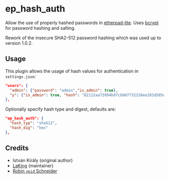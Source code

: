# ep_hash_auth

Allow the use of properly hashed passwords in [etherpad-lite]. Uses [bcrypt](https://www.npmjs.com/package/bcrypt) for password hashing and salting.

Rework of the insecure SHA2-512 password hashing which was used up to version 1.0.2.

## Usage

This plugin allows the usage of hash values for authentication in `settings.json`:

```JSON
"users": {
  "admin": {"password": "admin","is_admin": true},
  "y": {"is_admin": true, "hash": "b2112aa73994bd7cbb07732326ee102d585e706bb2e4fb878df5b5706ea92522f67b9f9dbc0208e2bd5b0f9cb21221bfb970f36a63e27e1a128ebc44d1ea5976"}
},
```

Optionally specify hash type and digest, defaults are:

```JSON
"ep_hash_auth": {
  "hash_typ": "sha512",
  "hash_dig": "hex"
},
```

## Credits

* István Király (original author)
* [LaKing](https://github.com/LaKing) (maintainer)
* [Robin `ypid` Schneider](https://github.com/ypid)

[etherpad-lite]: https://github.com/ether/etherpad-lite
